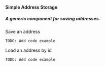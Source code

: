 #### Simple Address Storage

##### A generic component for saving addresses.

Save an address
```
TODO: Add code example
```

Load an address by id
```
TODO: Add code example
```

